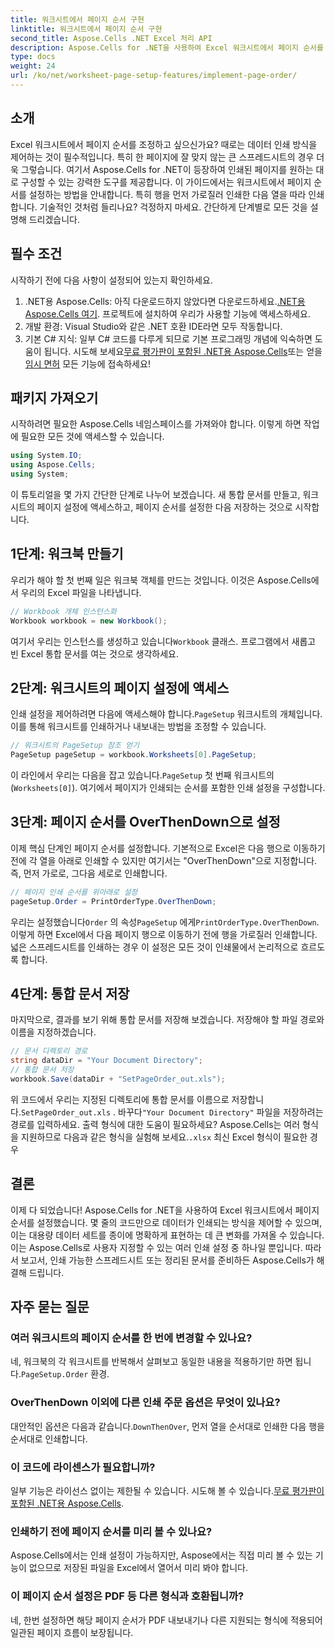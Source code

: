 ```yaml
---
title: 워크시트에서 페이지 순서 구현
linktitle: 워크시트에서 페이지 순서 구현
second_title: Aspose.Cells .NET Excel 처리 API
description: Aspose.Cells for .NET을 사용하여 Excel 워크시트에서 페이지 순서를 설정하는 방법을 간단한 단계별 가이드로 알아보세요. 초보자와 전문가 모두에게 적합합니다.
type: docs
weight: 24
url: /ko/net/worksheet-page-setup-features/implement-page-order/
---
```

## 소개
Excel 워크시트에서 페이지 순서를 조정하고 싶으신가요? 때로는 데이터 인쇄 방식을 제어하는 것이 필수적입니다. 특히 한 페이지에 잘 맞지 않는 큰 스프레드시트의 경우 더욱 그렇습니다. 여기서 Aspose.Cells for .NET이 등장하여 인쇄된 페이지를 원하는 대로 구성할 수 있는 강력한 도구를 제공합니다. 이 가이드에서는 워크시트에서 페이지 순서를 설정하는 방법을 안내합니다. 특히 행을 먼저 가로질러 인쇄한 다음 열을 따라 인쇄합니다. 기술적인 것처럼 들리나요? 걱정하지 마세요. 간단하게 단계별로 모든 것을 설명해 드리겠습니다.
## 필수 조건
시작하기 전에 다음 사항이 설정되어 있는지 확인하세요.
1.  .NET용 Aspose.Cells: 아직 다운로드하지 않았다면 다운로드하세요.[.NET용 Aspose.Cells 여기](https://releases.aspose.com/cells/net/). 프로젝트에 설치하여 우리가 사용할 기능에 액세스하세요.
2. 개발 환경: Visual Studio와 같은 .NET 호환 IDE라면 모두 작동합니다.
3. 기본 C# 지식: 일부 C# 코드를 다루게 되므로 기본 프로그래밍 개념에 익숙하면 도움이 됩니다.
시도해 보세요[무료 평가판이 포함된 .NET용 Aspose.Cells](https://releases.aspose.com/)또는 얻을[임시 면허](https://purchase.aspose.com/temporary-license/) 모든 기능에 접속하세요!
## 패키지 가져오기
시작하려면 필요한 Aspose.Cells 네임스페이스를 가져와야 합니다. 이렇게 하면 작업에 필요한 모든 것에 액세스할 수 있습니다.
```csharp
using System.IO;
using Aspose.Cells;
using System;
```
이 튜토리얼을 몇 가지 간단한 단계로 나누어 보겠습니다. 새 통합 문서를 만들고, 워크시트의 페이지 설정에 액세스하고, 페이지 순서를 설정한 다음 저장하는 것으로 시작합니다. 
## 1단계: 워크북 만들기
우리가 해야 할 첫 번째 일은 워크북 객체를 만드는 것입니다. 이것은 Aspose.Cells에서 우리의 Excel 파일을 나타냅니다.
```csharp
// Workbook 개체 인스턴스화
Workbook workbook = new Workbook();
```
 여기서 우리는 인스턴스를 생성하고 있습니다`Workbook` 클래스. 프로그램에서 새롭고 빈 Excel 통합 문서를 여는 것으로 생각하세요.
## 2단계: 워크시트의 페이지 설정에 액세스
 인쇄 설정을 제어하려면 다음에 액세스해야 합니다.`PageSetup` 워크시트의 개체입니다. 이를 통해 워크시트를 인쇄하거나 내보내는 방법을 조정할 수 있습니다.
```csharp
// 워크시트의 PageSetup 참조 얻기
PageSetup pageSetup = workbook.Worksheets[0].PageSetup;
```
 이 라인에서 우리는 다음을 잡고 있습니다.`PageSetup` 첫 번째 워크시트의 (`Worksheets[0]`). 여기에서 페이지가 인쇄되는 순서를 포함한 인쇄 설정을 구성합니다.
## 3단계: 페이지 순서를 OverThenDown으로 설정
이제 핵심 단계인 페이지 순서를 설정합니다. 기본적으로 Excel은 다음 행으로 이동하기 전에 각 열을 아래로 인쇄할 수 있지만 여기서는 "OverThenDown"으로 지정합니다. 즉, 먼저 가로로, 그다음 세로로 인쇄합니다.
```csharp
// 페이지 인쇄 순서를 위아래로 설정
pageSetup.Order = PrintOrderType.OverThenDown;
```
 우리는 설정했습니다`Order` 의 속성`PageSetup` 에게`PrintOrderType.OverThenDown`. 이렇게 하면 Excel에서 다음 페이지 행으로 이동하기 전에 행을 가로질러 인쇄합니다. 넓은 스프레드시트를 인쇄하는 경우 이 설정은 모든 것이 인쇄물에서 논리적으로 흐르도록 합니다.
## 4단계: 통합 문서 저장
마지막으로, 결과를 보기 위해 통합 문서를 저장해 보겠습니다. 저장해야 할 파일 경로와 이름을 지정하겠습니다.
```csharp
// 문서 디렉토리 경로
string dataDir = "Your Document Directory";
// 통합 문서 저장
workbook.Save(dataDir + "SetPageOrder_out.xls");
```
 위 코드에서 우리는 지정된 디렉토리에 통합 문서를 이름으로 저장합니다.`SetPageOrder_out.xls` . 바꾸다`"Your Document Directory"` 파일을 저장하려는 경로를 입력하세요.
출력 형식에 대한 도움이 필요하세요? Aspose.Cells는 여러 형식을 지원하므로 다음과 같은 형식을 실험해 보세요.`.xlsx` 최신 Excel 형식이 필요한 경우
## 결론
이제 다 되었습니다! Aspose.Cells for .NET을 사용하여 Excel 워크시트에서 페이지 순서를 설정했습니다. 몇 줄의 코드만으로 데이터가 인쇄되는 방식을 제어할 수 있으며, 이는 대용량 데이터 세트를 종이에 명확하게 표현하는 데 큰 변화를 가져올 수 있습니다. 이는 Aspose.Cells로 사용자 지정할 수 있는 여러 인쇄 설정 중 하나일 뿐입니다. 따라서 보고서, 인쇄 가능한 스프레드시트 또는 정리된 문서를 준비하든 Aspose.Cells가 해결해 드립니다.
## 자주 묻는 질문
### 여러 워크시트의 페이지 순서를 한 번에 변경할 수 있나요?
 네, 워크북의 각 워크시트를 반복해서 살펴보고 동일한 내용을 적용하기만 하면 됩니다.`PageSetup.Order` 환경.
### OverThenDown 이외에 다른 인쇄 주문 옵션은 무엇이 있나요?
 대안적인 옵션은 다음과 같습니다.`DownThenOver`, 먼저 열을 순서대로 인쇄한 다음 행을 순서대로 인쇄합니다.
### 이 코드에 라이센스가 필요합니까?
일부 기능은 라이선스 없이는 제한될 수 있습니다. 시도해 볼 수 있습니다.[무료 평가판이 포함된 .NET용 Aspose.Cells](https://releases.aspose.com/).
### 인쇄하기 전에 페이지 순서를 미리 볼 수 있나요?
Aspose.Cells에서는 인쇄 설정이 가능하지만, Aspose에서는 직접 미리 볼 수 있는 기능이 없으므로 저장된 파일을 Excel에서 열어서 미리 봐야 합니다.
### 이 페이지 순서 설정은 PDF 등 다른 형식과 호환됩니까?
네, 한번 설정하면 해당 페이지 순서가 PDF 내보내기나 다른 지원되는 형식에 적용되어 일관된 페이지 흐름이 보장됩니다.
